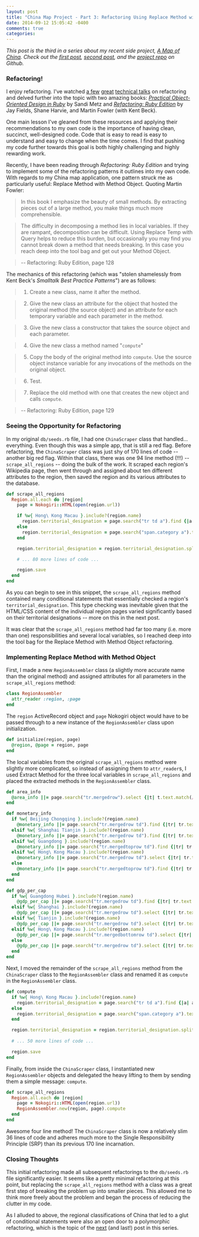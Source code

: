 ```yaml
---
layout: post
title: "China Map Project - Part 3: Refactoring Using Replace Method with Method Object"
date: 2014-09-12 15:05:42 -0400
comments: true
categories: 
---
```


*This post is the third in a series about my recent side project, [A Map of China](http://amapofchina.herokuapp.com). Check out the [first post](http://callahan.io/blog/2014/09/11/china-map-project-part-1-nokogiri/), [second post](http://callahan.io/blog/2014/09/11/china-map-project-part-2-bringing-the-map-to-life-with-jvectormap/), and the [project repo](https://github.com/callahanchris/china-map) on Github.*

### Refactoring!

I enjoy refactoring. I've watched [a few](https://www.youtube.com/watch?v=DC-pQPq0acs) [great](https://www.youtube.com/watch?v=J4dlF0kcThQ) [technical talks](https://www.youtube.com/watch?v=8bZh5LMaSmE) on refactoring and delved further into the topic with two amazing books: [*Practical Object-Oriented Design in Ruby*](http://www.poodr.com/) by Sandi Metz and [*Refactoring: Ruby Edition*](http://martinfowler.com/books/refactoringRubyEd.html) by Jay Fields, Shane Harvie, and Martin Fowler (with Kent Beck).

One main lesson I've gleaned from these resources and applying their recommendations to my own code is the importance of having clean, succinct, well-designed code. Code that is easy to read is easy to understand and easy to change when the time comes. I find that pushing my code further towards this goal is both highly challenging and highly rewarding work.

Recently, I have been reading through *Refactoring: Ruby Edition* and trying to implement some of the refactoring patterns it outlines into my own code. With regards to my China map application, one pattern struck me as particularly useful: Replace Method with Method Object. Quoting Martin Fowler:

> In this book I emphasize the beauty of small methods. By extracting pieces out of a large method, you make things much more comprehensible.

> The difficulty in decomposing a method lies in local variables. If they are rampant, decomposition can be difficult. Using Replace Temp with Query helps to reduce this burden, but occasionally you may find you cannot break down a method that needs breaking. In this case you reach deep into the tool bag and get out your Method Object.

>  -- Refactoring: Ruby Edition, page 128

The mechanics of this refactoring (which was "stolen shamelessly from Kent Beck's *Smalltalk Best Practice Patterns*") are as follows:

> 1. Create a new class, name it after the method.

> 2. Give the new class an attribute for the object that hosted the original method (the source object) and an attribute for each temporary variable and each parameter in the method.

> 3. Give the new class a constructor that takes the source object and each parameter.

> 4. Give the new class a method named "`compute`"

> 5. Copy the body of the original method into `compute`. Use the source object instance variable for any invocations of the methods on the original object.

> 6. Test.

> 7. Replace the old method with one that creates the new object and calls `compute`.

>  -- Refactoring: Ruby Edition, page 129

### Seeing the Opportunity for Refactoring

In my original `db/seeds.rb` file, I had one `ChinaScraper` class that handled... everything. Even though this was a simple app, that is still a red flag. Before refactoring, the `ChinaScraper` class was just shy of 170 lines of code -- another big red flag. Within that class, there was one 94 line method (!!!) -- `scrape_all_regions` -- doing the bulk of the work. It scraped each region's Wikipedia page, then went through and assigned about ten different attributes to the region, then saved the region and its various attributes to the database.

```ruby
def scrape_all_regions
  Region.all.each do |region|
    page = Nokogiri::HTML(open(region.url))

    if %w{ Hong\ Kong Macau }.include?(region.name)
      region.territorial_designation = page.search("tr td a").find {|a| a.text.match(/special/i) }.text.split(" of ").first
    else
      region.territorial_designation = page.search("span.category a").text
    end

    region.territorial_designation = region.territorial_designation.split(' ').map(&:capitalize).join(' ')

    # ... 80 more lines of code ...

    region.save
  end
end
```

As you can begin to see in this snippet, the `scrape_all_regions` method contained many conditional statements that essentially checked a region's `territorial_designation`. This type checking was inevitable given that the HTML/CSS content of the individual region pages varied significantly based on their territorial designations -- more on this in the next post. 

It was clear that the `scrape_all_regions` method had far too many (i.e. more than one) responsibilities and several local variables, so I reached deep into the tool bag for the Replace Method with Method Object refactoring.

### Implementing Replace Method with Method Object

First, I made a new `RegionAssembler` class (a slightly more accurate name than the original method) and assigned attributes for all parameters in the `scrape_all_regions` method:

```ruby
class RegionAssembler
  attr_reader :region, :page
end
```

The `region` ActiveRecord object and `page` Nokogiri object would have to be passed through to a new instance of the `RegionAssembler` class upon initialization.

```ruby
def initialize(region, page)
  @region, @page = region, page
end
```

The local variables from the original `scrape_all_regions` method were slightly more complicated, so instead of assigning them to `attr_reader`s, I used Extract Method for the three local variables in `scrape_all_regions` and placed the extracted methods in the `RegionAssembler` class.

```ruby
def area_info
  @area_info ||= page.search("tr.mergedrow").select {|t| t.text.match(/km2/i) }
end

def monetary_info
  if %w{ Beijing Chongqing }.include?(region.name)
    @monetary_info ||= page.search("tr.mergedrow td").find {|tr| tr.text.match(/cny/i) }.text.split(/\s| /)
  elsif %w{ Shanghai Tianjin }.include?(region.name)
    @monetary_info ||= page.search("tr.mergedrow td").find {|tr| tr.text.match(/cny/i) }.text.split(/\s| |cny|usd|\$/i)
  elsif %w{ Guangdong }.include?(region.name)
    @monetary_info ||= page.search("tr.mergedtoprow td").find {|tr| tr.text.match(/cny/i) }.text.split(/\s| |\$/i)
  elsif %w{ Hong\ Kong Macau }.include?(region.name)
    @monetary_info ||= page.search("tr.mergedrow td").select {|tr| tr.text.match(/\$/) }[1].text.split(/\s|\$/)
  else
    @monetary_info ||= page.search("tr.mergedtoprow td").find {|tr| tr.text.match(/cny/i) }.text.split(' ')
  end
end

def gdp_per_cap
  if %w{ Guangdong Hubei }.include?(region.name)
    @gdp_per_cap ||= page.search("tr.mergedrow td").find {|tr| tr.text.match(/cny/i) }.text.split(/\s|\$/)
  elsif %w{ Shanghai }.include?(region.name)
    @gdp_per_cap ||= page.search("tr.mergedrow td").select {|tr| tr.text.match(/cny/i) }.last.text.split(/\s|\$|US/)
  elsif %w{ Tianjin }.include?(region.name)
    @gdp_per_cap ||= page.search("tr.mergedrow td").select {|tr| tr.text.match(/cny/i) }.last.text.split(/\s|\)/)
  elsif %w{ Hong\ Kong Macau }.include?(region.name)
    @gdp_per_cap ||= page.search("tr.mergedbottomrow td").select {|tr| tr.text.match(/\$/) }.last.text.split(/\s|\$|\[/)
  else
    @gdp_per_cap ||= page.search("tr.mergedrow td").select {|tr| tr.text.match(/cny/i) }.last.text.split(' ')
  end
end
```

Next, I moved the remainder of the `scrape_all_regions` method from the `ChinaScraper` class to the `RegionAssembler` class and renamed it as `compute` in the `RegionAssembler` class.

```ruby
def compute
  if %w{ Hong\ Kong Macau }.include?(region.name)
    region.territorial_designation = page.search("tr td a").find {|a| a.text.match(/special/i) }.text.split(" of ").first
  else
    region.territorial_designation = page.search("span.category a").text
  end

  region.territorial_designation = region.territorial_designation.split(' ').map(&:capitalize).join(' ')
  
  # ... 50 more lines of code ...

  region.save
end
```

Finally, from inside the `ChinaScraper` class, I instantiated new `RegionAssembler` objects and delegated the heavy lifting to them by sending them a simple message: `compute`. 

```ruby
def scrape_all_regions
  Region.all.each do |region|
    page = Nokogiri::HTML(open(region.url))
    RegionAssembler.new(region, page).compute
  end
end
```

Awesome four line method! The `ChinaScraper` class is now a relatively slim 36 lines of code and adheres much more to the Single Responsibility Principle (SRP) than its previous 170 line incarnation.

### Closing Thoughts

This initial refactoring made all subsequent refactorings to the `db/seeds.rb` file significantly easier. It seems like a pretty minimal refactoring at this point, but replacing the `scrape_all_regions` method with a class was a great first step of breaking the problem up into smaller pieces. This allowed me to think more freely about the problem and began the process of reducing the clutter in my code.

As I alluded to above, the regional classifications of China that led to a glut of conditional statements were also an open door to a polymorphic refactoring, which is the topic of the [next](http://callahan.io/blog/2014/09/13/china-map-project-part-4-introducing-polymorphism/) (and last!) post in this series.
